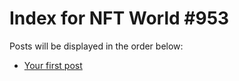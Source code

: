 # Index for NFT World #953
Posts will be displayed in the order below:

- [Your first post](./001-first.md)

